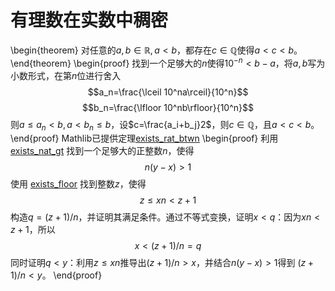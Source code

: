 # 有理数在实数中稠密

\begin{theorem}
对任意的$a,b\in\mathbb{R},a<b$，都存在$c\in\mathbb{Q}$使得$a<c<b$。
\end{theorem}
\begin{proof}
找到一个足够大的$n$使得$10^{-n}<b-a$，将$a,b$写为小数形式，在第$n$位进行舍入
$$a_n=\frac{\lceil 10^na\rceil}{10^n}$$
$$b_n=\frac{\lfloor 10^nb\rfloor}{10^n}$$
则$a\le a_n<b,a<b_n\le b$，设$c=\frac{a_i+b_j}2$，则$c\in\mathbb{Q}$，且$a<c<b$。
\end{proof}
Mathlib已提供定理[exists_rat_btwn](https://leanprover-community.github.io/mathlib4_docs/find/?pattern=exists_rat_btwn#doc)
\begin{proof}
利用 [exists_nat_gt](https://leanprover-community.github.io/mathlib4_docs/find/?pattern=exists_nat_gt#doc) 找到一个足够大的正整数$n$，使得$$n(y - x) > 1$$使用 [exists_floor](https://leanprover-community.github.io/mathlib4_docs/find/?pattern=exists_floor#doc) 找到整数$z$，使得$$z\le x n < z + 1$$构造$q = (z + 1)/n$，并证明其满足条件。通过不等式变换，证明$x < q$：因为$x n<z +1$，所以$$x < (z + 1)/n = q$$同时证明$q < y$：利用$z\le x n$推导出$(z + 1)/n > x$，并结合$n(y - x) > 1$得到 $(z + 1)/n < y$。
\end{proof}
